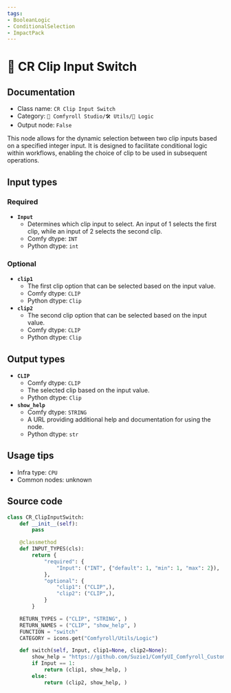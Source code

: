 ```yaml
---
tags:
- BooleanLogic
- ConditionalSelection
- ImpactPack
---
```


# 🔀 CR Clip Input Switch
## Documentation
- Class name: `CR Clip Input Switch`
- Category: `🧩 Comfyroll Studio/🛠️ Utils/🔀 Logic`
- Output node: `False`

This node allows for the dynamic selection between two clip inputs based on a specified integer input. It is designed to facilitate conditional logic within workflows, enabling the choice of clip to be used in subsequent operations.
## Input types
### Required
- **`Input`**
    - Determines which clip input to select. An input of 1 selects the first clip, while an input of 2 selects the second clip.
    - Comfy dtype: `INT`
    - Python dtype: `int`
### Optional
- **`clip1`**
    - The first clip option that can be selected based on the input value.
    - Comfy dtype: `CLIP`
    - Python dtype: `Clip`
- **`clip2`**
    - The second clip option that can be selected based on the input value.
    - Comfy dtype: `CLIP`
    - Python dtype: `Clip`
## Output types
- **`CLIP`**
    - Comfy dtype: `CLIP`
    - The selected clip based on the input value.
    - Python dtype: `Clip`
- **`show_help`**
    - Comfy dtype: `STRING`
    - A URL providing additional help and documentation for using the node.
    - Python dtype: `str`
## Usage tips
- Infra type: `CPU`
- Common nodes: unknown


## Source code
```python
class CR_ClipInputSwitch:
    def __init__(self):
        pass

    @classmethod
    def INPUT_TYPES(cls):
        return {
            "required": {
                "Input": ("INT", {"default": 1, "min": 1, "max": 2}),
            },
            "optional": {
                "clip1": ("CLIP",),
                "clip2": ("CLIP",),      
            }
        }

    RETURN_TYPES = ("CLIP", "STRING", )
    RETURN_NAMES = ("CLIP", "show_help", )
    FUNCTION = "switch"
    CATEGORY = icons.get("Comfyroll/Utils/Logic")

    def switch(self, Input, clip1=None, clip2=None):
        show_help = "https://github.com/Suzie1/ComfyUI_Comfyroll_CustomNodes/wiki/Logic-Nodes#cr-clip-input-switch"
        if Input == 1:
            return (clip1, show_help, )
        else:
            return (clip2, show_help, )

```
